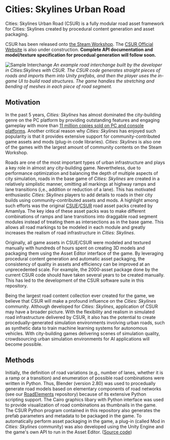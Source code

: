 # Cities: Skylines Urban Road

Cities: Skylines Urban Road (CSUR) is a fully modular road asset framework for Cities: Skylines created by procedural content generation and asset packaging.

CSUR has been released onto [the Steam Workshop](https://steamcommunity.com/sharedfiles/filedetails/?id=1959216109). The [CSUR Official Website](https://csur.fun) is also under construction. **Complete API documentation and model/texture specification for procedual generation will follow soon.** 

![Sample Interchange](https://github.com/victoriacity/CSUR/blob/master/csur-sample.png)
*An example road interchange built by the developer in Cities:Skylines with CSUR. The CSUR code generates straight pieces of roads and imports them into Unity prefabs, and then the player uses the in-game UI to build road structures. The game handles the stretching and bending of meshes in each piece of road segment.*

## Motivation

In the past 5 years, *Cities: Skylines* has almost dominated the city-building genre on the PC platform by providing outstanding features and engaging gameplay with more than [11 million copies sold on PC and console platforms](https://twitter.com/CitiesSkylines/status/1237332408061624320). Another critical reason why *Cities: Skylines* has enjoyed such popularity is that it provides extensive support for community-contributed game assets and mods (plug-in code libraries). *Cities: Skylines* is also one of the games with the largest amount of community contents on the Steam Workshop.

Roads are one of the most important types of urban infrastructure and plays a key role in almost any city-building game. Nevertheless, due to performance optimization and balancing the depth of multiple aspects of city simulation, roads in the base game of *Cities: Skylines* are created in a relatively simplistic manner, omitting all markings at highway ramps and lane transitions (i,e., addition or reduction of a lane). This has motivated enthusiastic *Cities: Skylines* players to add details to roads in their city builds using community-contributed assets and mods. A highlight among such efforts was the original [CSUE](https://steamcommunity.com/workshop/filedetails/?id=1423096565)/[CSUR](https://steamcommunity.com/workshop/filedetails/?id=1206133771) road asset packs created by AmamIya. The key idea of these asset packs was to make different combinations of ramps and lane transitions into draggable road segment modules instead of treating them as intersections as in the base game. This allows all road markings to be modeled in each module and greatly increases the realism of road infrastructure in *Cities: Skylines*.

Originally, all game assets in CSUE/CSUR were modeled and textured manually with hundreds of hours spent on creating 3D models and packaging them using the Asset Editor interface of the game. By leveraging procedural content generation and automatic asset packaging, the consistency of quality in assets and efficiency can be improved at an unprecedented scale. For example, the 2000-asset package done by the current CSUR code should have taken several years to be created manually. This has led to the development of the CSUR software suite in this repository.

Being the largest road content collection ever created for the game, we believe that CSUR will make a profound influence on the *Cities: Skylines* community. Although developed for *Cities: Skylines*, application of CSUR may have a broader picture. With the flexibility and realism in simulated road infrastructure delivered by CSUR, it also has the potential to create procedually-generated simulation environments involving urban roads, such as synthetic data to train machine learning systems for autonomous vehicles. With city-building games delivering scenes of simulation quality, crowdsourcing urban simulation environments for AI applications will become possible.

## Methods
Initially, the definition of road variations (e.g., number of lanes, whether it is a ramp or a transition) and enumeration of possible road combinations were written in Python. Thus, Blender (version 2.80) was used to procedually generate road models based on elementary components of road networks (see our [RoadElements](https://github.com/citiesskylines-csur/RoadElements) repository) because of its extensive Python scripting support. The Cairo graphics libary with Python interface was used to provide visualization of road combinations as thumbnails in the game. The CSUR Python program contained in this repository also generates the prefab parameters and metadata to be packaged in the game. To automatically perform asset packaging in the game, a plug-in (called Mod in *Cities: Skylines* community) was also developed using the Unity Engine and the game's own API to run in the Asset Editor. ([Source code](https://github.com/citiesskylines-csur/RoadImporter)) 


